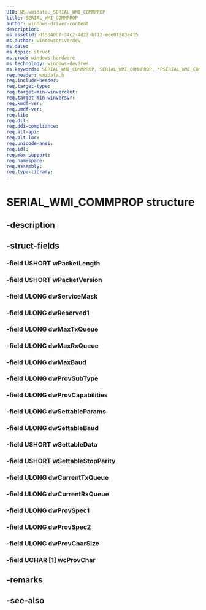 ```yaml
---
UID: NS.wmidata._SERIAL_WMI_COMMPROP
title: SERIAL_WMI_COMMPROP
author: windows-driver-content
description: 
ms.assetid: d15340d7-34c2-4d27-bf12-eee0f503e415
ms.author: windowsdriverdev
ms.date: 
ms.topic: struct
ms.prod: windows-hardware
ms.technology: windows-devices
ms.keywords: SERIAL_WMI_COMMPROP, SERIAL_WMI_COMMPROP, *PSERIAL_WMI_COMMPROP
req.header: wmidata.h
req.include-header:
req.target-type:
req.target-min-winverclnt:
req.target-min-winversvr:
req.kmdf-ver:
req.umdf-ver:
req.lib:
req.dll:
req.ddi-compliance:
req.alt-api:
req.alt-loc:
req.unicode-ansi:
req.idl:
req.max-support:
req.namespace:
req.assembly:
req.type-library:
---
```


# SERIAL_WMI_COMMPROP structure

## -description



## -struct-fields

### -field USHORT wPacketLength			
 	
### -field USHORT wPacketVersion			
 	
### -field ULONG dwServiceMask			
 	
### -field ULONG dwReserved1			
 	
### -field ULONG dwMaxTxQueue			
 	
### -field ULONG dwMaxRxQueue			
 	
### -field ULONG dwMaxBaud			
 	
### -field ULONG dwProvSubType			
 	
### -field ULONG dwProvCapabilities			
 	
### -field ULONG dwSettableParams			
 	
### -field ULONG dwSettableBaud			
 	
### -field USHORT wSettableData			
 	
### -field USHORT wSettableStopParity			
 	
### -field ULONG dwCurrentTxQueue			
 	
### -field ULONG dwCurrentRxQueue			
 	
### -field ULONG dwProvSpec1			
 	
### -field ULONG dwProvSpec2			
 	
### -field ULONG dwProvCharSize			
 	
### -field UCHAR [1] wcProvChar			
 	
## -remarks

## -see-also
